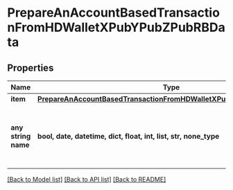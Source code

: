 # PrepareAnAccountBasedTransactionFromHDWalletXPubYPubZPubRBData


## Properties
Name | Type | Description | Notes
------------ | ------------- | ------------- | -------------
**item** | [**PrepareAnAccountBasedTransactionFromHDWalletXPubYPubZPubRBDataItem**](PrepareAnAccountBasedTransactionFromHDWalletXPubYPubZPubRBDataItem.md) |  | 
**any string name** | **bool, date, datetime, dict, float, int, list, str, none_type** | any string name can be used but the value must be the correct type | [optional]

[[Back to Model list]](../README.md#documentation-for-models) [[Back to API list]](../README.md#documentation-for-api-endpoints) [[Back to README]](../README.md)


